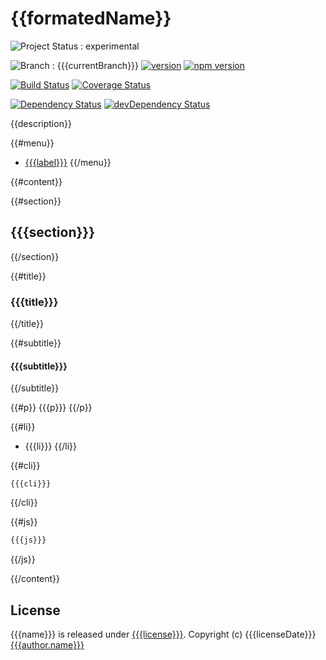 {{formatedName}}
================

![Project Status : experimental](https://img.shields.io/badge/Project%20status-experimental-orange.svg)

![Branch : {{{currentBranch}}}](https://img.shields.io/badge/Branch-{{{currentBranch}}}-blue.svg)
[![version](https://img.shields.io/badge/version-{{{version}}}-blue.svg)]({{{homepage}}})
[![npm version](https://badge.fury.io/js/{{{name}}}.svg)](https://badge.fury.io/js/{{{name}}})

[![Build Status](https://travis-ci.org/{{{author.login.github}}}/{{{name}}}.svg?branch={{{currentBranch}}})](https://travis-ci.org/{{{author.login.github}}}/{{{name}}})
[![Coverage Status](https://coveralls.io/repos/{{{author.login.github}}}/{{{name}}}/badge.svg?branch={{{currentBranch}}}&service=github)](https://coveralls.io/github/{{{author.login.github}}}/{{{name}}}?branch={{{currentBranch}}})

[![Dependency Status](https://david-dm.org/{{{author.login.github}}}/{{{name}}}.svg)](https://david-dm.org/{{{author.login.github}}}/{{{name}}})
[![devDependency Status](https://david-dm.org/{{{author.login.github}}}/{{{name}}}/dev-status.svg)](https://david-dm.org/{{{author.login.github}}}/{{{name}}}#info=devDependencies)

{{description}}

{{#menu}}
+ [{{{label}}}](#{{{anchor}}})
{{/menu}}

{{#content}}

{{#section}}
## {{{section}}}
{{/section}}

{{#title}}
### {{{title}}}
{{/title}}

{{#subtitle}}
#### {{{subtitle}}}
{{/subtitle}}

{{#p}}
{{{p}}}
{{/p}}

{{#li}}
+ {{{li}}}
{{/li}}

{{#cli}}
```
{{{cli}}}
```
{{/cli}}

{{#js}}
```javascript
{{{js}}}
```
{{/js}}

{{/content}}

## License

{{{name}}} is released under [{{{license}}}]({{{licenseUrl}}}). 
Copyright (c) {{{licenseDate}}} [{{{author.name}}}]({{{author.github}}})
